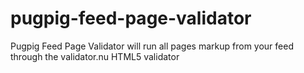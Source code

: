 pugpig-feed-page-validator
==========================

Pugpig Feed Page Validator will run all pages markup from your feed through the validator.nu HTML5 validator